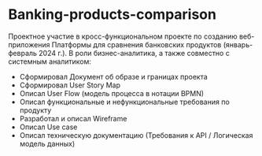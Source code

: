 # Banking-products-comparison
Проектное участие в кросс-функциональном проекте по созданию веб-приложения Платформы для сравнения банковских продуктов (январь-февраль 2024 г.). 
В роли бизнес-аналитика, а также совместно с системным аналитиком:
- Сформировал Документ об образе и границах проекта
- Сформировал User Story Map
- Описал User Flow (модель процесса в нотации BPMN)
- Описал функциональные и нефункциональные требования по продукту
- Разработал и описал Wireframe
- Описал Use case
- Описал техническую документацию (Требования к API / Логическая модель данных)
